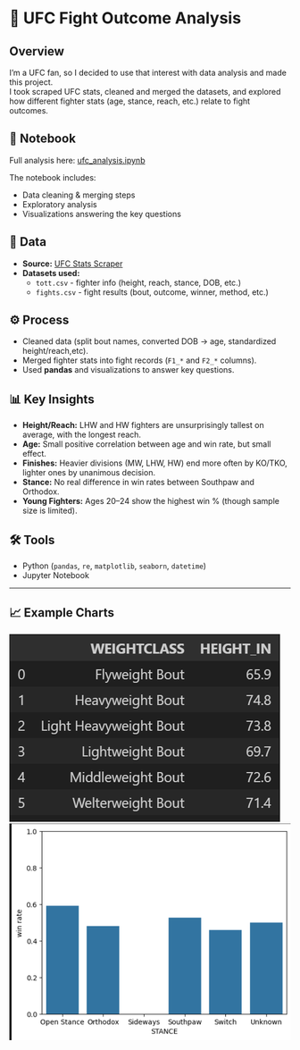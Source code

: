 # 🥊 UFC Fight Outcome Analysis

##  Overview
I’m a UFC fan, so I decided to use that interest with data analysis and made this project.  
I took scraped UFC stats, cleaned and merged the datasets, and explored how different fighter stats (age, stance, reach, etc.) relate to fight outcomes.

## 📓 Notebook
Full analysis here: [ufc_analysis.ipynb](analysis.ipynb)  

The notebook includes:  
- Data cleaning & merging steps  
- Exploratory analysis  
- Visualizations answering the key questions  


## 📂 Data
- **Source:** [UFC Stats Scraper](https://github.com/Greco1899/scrape_ufc_stats)  
- **Datasets used:**  
  - `tott.csv` - fighter info (height, reach, stance, DOB, etc.)  
  - `fights.csv` - fight results (bout, outcome, winner, method, etc.)  


## ⚙️ Process
- Cleaned data (split bout names, converted DOB → age, standardized height/reach,etc).  
- Merged fighter stats into fight records (`F1_*` and `F2_*` columns).  
- Used **pandas** and visualizations to answer key questions.  


## 📊 Key Insights
- **Height/Reach:** LHW and HW fighters are unsurprisingly tallest on average, with the longest reach.  
- **Age:** Small positive correlation between age and win rate, but small effect.  
- **Finishes:** Heavier divisions (MW, LHW, HW) end more often by KO/TKO, lighter ones by unanimous decision.  
- **Stance:** No real difference in win rates between Southpaw and Orthodox.  
- **Young Fighters:** Ages 20–24 show the highest win % (though sample size is limited).  


## 🛠 Tools
- Python (`pandas`, `re`, `matplotlib`, `seaborn`, `datetime`)  
- Jupyter Notebook  

---

## 📈 Example Charts
![Avg Height by Weight Class](fighters.png)  
![Win % by Stance](fighters1.png)  

